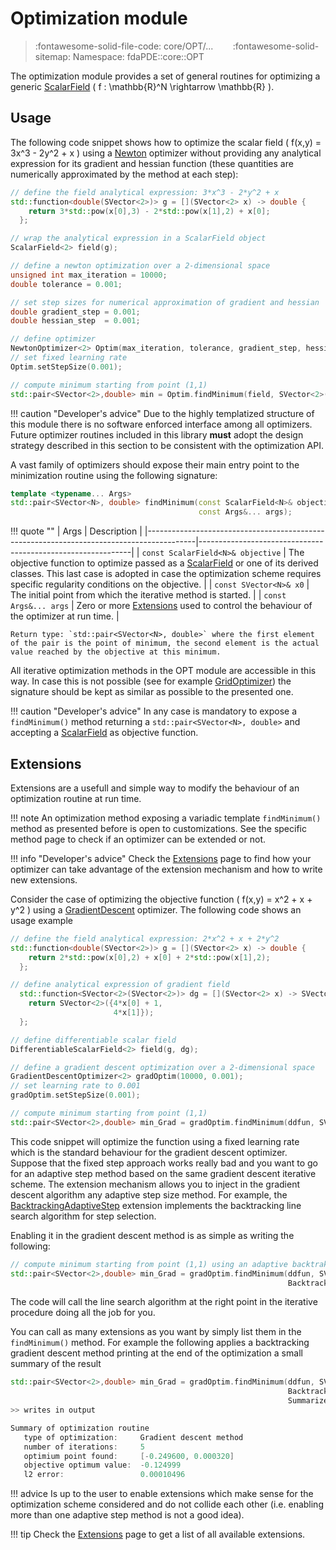 # Optimization module

> :fontawesome-solid-file-code: core/OPT/... &nbsp;&nbsp;&nbsp;&nbsp;&nbsp;&nbsp; :fontawesome-solid-sitemap: Namespace: fdaPDE::core::OPT

The optimization module provides a set of general routines for optimizing a generic [ScalarField](ScalarField.md) \( f : \mathbb{R}^N \rightarrow \mathbb{R} \).

## Usage

The following code snippet shows how to optimize the scalar field \( f(x,y) = 3x^3 - 2y^2 + x \) using a [Newton](NewtonOptimizer.md) optimizer without providing any analytical expression for its gradient and hessian function (these quantities are numerically approximated by the method at each step):

``` c++ linenums="1"
// define the field analytical expression: 3*x^3 - 2*y^2 + x
std::function<double(SVector<2>)> g = [](SVector<2> x) -> double {
    return 3*std::pow(x[0],3) - 2*std::pow(x[1],2) + x[0];
  };

// wrap the analytical expression in a ScalarField object
ScalarField<2> field(g);

// define a newton optimization over a 2-dimensional space
unsigned int max_iteration = 10000;
double tolerance = 0.001;

// set step sizes for numerical approximation of gradient and hessian
double gradient_step = 0.001;
double hessian_step  = 0.001;

// define optimizer
NewtonOptimizer<2> Optim(max_iteration, tolerance, gradient_step, hessian_step);
// set fixed learning rate
Optim.setStepSize(0.001);

// compute minimum starting from point (1,1)
std::pair<SVector<2>,double> min = Optim.findMinimum(field, SVector<2>(1,1))
```


!!! caution "Developer's advice"
    Due to the highly templatized structure of this module there is no software enforced interface among all optimizers. Future optimizer routines included in this library **must** adopt the design strategy described in this section to be consistent with the optimization API.

A vast family of optimizers should expose their main entry point to the minimization routine using the following signature:

``` c++
template <typename... Args>
std::pair<SVector<N>, double> findMinimum(const ScalarField<N>& objective, const SVector<N>& x0,
										  const Args&... args);

```

!!! quote ""
    | Args                                                                                          | Description                                                 |
    |------------------------------------------------------------------------------------------|-------------------------------------------------------------|
    | `const ScalarField<N>& objective`             | The objective function to optimize passed as a [ScalarField](ScalarField.md) or one of its derived classes. This last case is adopted in case the optimization scheme requires specific regularity conditions on the objective. |
    | `const SVector<N>& x0` | The initial point from which the iterative method is started. |
	| `const Args&... args` | Zero or more [Extensions](Extensions.md) used to control the behaviour of the optimizer at run time. |

	Return type: `std::pair<SVector<N>, double>` where the first element of the pair is the point of minimum, the second element is the actual value reached by the objective at this minimum.

All iterative optimization methods in the OPT module are accessible in this way. In case this is not possible (see for example [GridOptimizer](GridOptimizer.md)) the signature should be kept as similar as possible to the presented one.

!!! caution "Developer's advice"
	In any case is mandatory to expose a `findMinimum()` method returning a `std::pair<SVector<N>, double>` and accepting a [ScalarField](ScalarField.md) as objective function.

## Extensions

Extensions are a usefull and simple way to modify the behaviour of an optimization routine at run time.

!!! note
	An optimization method exposing a variadic template `findMinimum()` method as presented before is open to customizations. See the specific method page to check if an optimizer can be extended or not.
	
!!! info "Developer's advice"
	Check the [Extensions](Extensions.md) page to find how your optimizer can take advantage of the extension mechanism and how to write new extensions.

Consider the case of optimizing the objective function \( f(x,y) = x^2 + x + y^2 \) using a [GradientDescent](GradientDescent.md) optimizer. The following code shows an usage example

``` c++ linenums="1"
// define the field analytical expression: 2*x^2 + x + 2*y^2
std::function<double(SVector<2>)> g = [](SVector<2> x) -> double {
    return 2*std::pow(x[0],2) + x[0] + 2*std::pow(x[1],2);
  };

// define analytical expression of gradient field
  std::function<SVector<2>(SVector<2>)> dg = [](SVector<2> x) -> SVector<2> {
    return SVector<2>({4*x[0] + 1, 
                       4*x[1]});
  };

// define differentiable scalar field
DifferentiableScalarField<2> field(g, dg);

// define a gradient descent optimization over a 2-dimensional space
GradientDescentOptimizer<2> gradOptim(10000, 0.001);
// set learning rate to 0.001
gradOptim.setStepSize(0.001);

// compute minimum starting from point (1,1)
std::pair<SVector<2>,double> min_Grad = gradOptim.findMinimum(ddfun, SVector<2>(1,1))
```

This code snippet will optimize the function using a fixed learning rate which is the standard behaviour for the gradient descent optimizer. Suppose that the fixed step approach works really bad and you want to go for an adaptive step method based on the same gradient descent iterative scheme. The extension mechanism allows you to inject in the gradient descent algorithm any adaptive step size method. For example, the [BacktrackingAdaptiveStep](BacktrackingAdaptiveStep.md) extension implements the backtracking line search algorithm for step selection.

Enabling it in the gradient descent method is as simple as writing the following:

``` c++ linenums="1"
// compute minimum starting from point (1,1) using an adaptive backtraking method
std::pair<SVector<2>,double> min_Grad = gradOptim.findMinimum(ddfun, SVector<2>(1,1), 
                                                              BacktrackingAdaptiveStep(1, 0.2, 0.3));
```

The code will call the line search algorithm at the right point in the iterative procedure doing all the job for you.

You can call as many extensions as you want by simply list them in the `findMinimum()` method. For example the following applies a backtracking gradient descent method printing at the end of the optimization a small summary of the result

``` c++ linenums="1"
std::pair<SVector<2>,double> min_Grad = gradOptim.findMinimum(ddfun, SVector<2>(1,1), 
                                                              BacktrackingAdaptiveStep(1, 0.2, 0.3),
															  Summarize());
>> writes in output

Summary of optimization routine
   type of optimization:     Gradient descent method
   number of iterations:     5
   optimium point found:     [-0.249600, 0.000320]
   objective optimum value:  -0.124999
   l2 error:                 0.00010496

```


!!! advice
	Is up to the user to enable extensions which make sense for the optimization scheme considered and do not collide each other (i.e. enabling more than one adaptive step method is not a good idea).
	
!!! tip
	Check the [Extensions](Extensions.md) page to get a list of all available extensions.
